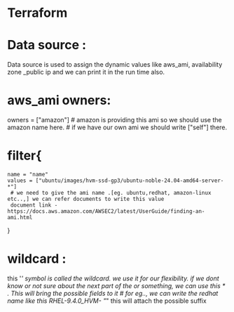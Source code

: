 # Terraform
# Data source :
 Data source is used to assign the dynamic values like aws_ami, availability zone _public ip and we can print it in the run time also.

# aws_ami owners:
 owners = ["amazon"]  # amazon is providing this ami so we should use the amazon name  here.
                       # if we have our own ami we should write ["self"] there.

# filter{
    name = "name"
    values = ["ubuntu/images/hvm-ssd-gp3/ubuntu-noble-24.04-amd64-server-*"]       
     # we need to give the ami name .[eg. ubuntu,redhat, amazon-linux etc..,] we can refer documents to write this value
     document link - https://docs.aws.amazon.com/AWSEC2/latest/UserGuide/finding-an-ami.html

  }

# wildcard :
  this '*' symbol is called the wildcard. we use it for our flexibility. if we dont know or not sure about the next part of the or something, we can use this * . This will bring the possible fields to it
    # for eg.., we can write the redhat name like this RHEL-9.4.0_HVM- "*"  this will attach the possible suffix

